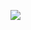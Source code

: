 <a href="https://atcoder.jp/users/ユーザー名" target="_blank" title="ユーザー名"><img src="https://img.shields.io/endpoint?url=https%3A%2F%2Fatcoder-badges.now.sh%2Fapi%2Fatcoder%2Fjson%2Fユーザー名" /></a> 
